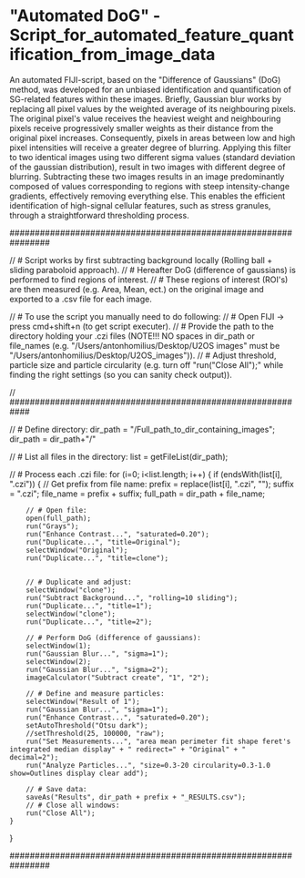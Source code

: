 # "Automated DoG" - Script_for_automated_feature_quantification_from_image_data


An automated FIJI-script, based on the "Difference of Gaussians" (DoG) method, was developed for an unbiased 
identification and quantification of SG-related features within these images. 
Briefly, Gaussian blur works by replacing all pixel values by the weighted average of its neighbouring pixels. 
The original pixel's value receives the heaviest weight and neighbouring pixels receive progressively smaller weights 
as their distance from the original pixel increases. Consequently, pixels in areas between low and high pixel intensities
will receive a greater degree of blurring. Applying this filter to two identical images using two different sigma values
(standard deviation of the gaussian distribution), result in two images with different degree of blurring. Subtracting these 
two images results in an image predominantly composed of values corresponding to regions with steep intensity-change gradients, 
effectively removing everything else. This enables the efficient identification of high-signal cellular features, such as stress 
granules, through a straightforward thresholding process.


################################################################

// # Script works by first subtracting background locally (Rolling ball + sliding paraboloid approach).
// # Hereafter DoG (difference of gaussians) is performed to find regions of interest.
// # These regions of interest (ROI's) are then measured (e.g. Area, Mean, ect.) on the original image and exported to a .csv file for each image. 

// # To use the script you manually need to do following:
// # Open FIJI -> press cmd+shift+n (to get script executer).
// # Provide the path to the directory holding your .czi files (NOTE!!! NO spaces in dir_path or file_names (e.g. "/Users/antonhomilius/Desktop/U2OS images" must be "/Users/antonhomilius/Desktop/U2OS_images")).
// # Adjust threshold, particle size and particle circularity (e.g. turn off "run("Close All");"  while finding the right settings (so you can sanity check output)). 

// ############################################################

// # Define directory:
dir_path = "/Full_path_to_dir_containing_images";
dir_path = dir_path+"/"

// # List all files in the directory:
list = getFileList(dir_path);

// # Process each .czi file:
for (i=0; i<list.length; i++) {
    if (endsWith(list[i], ".czi")) {
        // Get prefix from file name:
        prefix = replace(list[i], ".czi", "");
        suffix = ".czi";
        file_name = prefix + suffix;
        full_path = dir_path + file_name;

        // # Open file:
        open(full_path);
        run("Grays");
        run("Enhance Contrast...", "saturated=0.20");
        run("Duplicate...", "title=Original");
        selectWindow("Original");
        run("Duplicate...", "title=clone");
        

        // # Duplicate and adjust:
        selectWindow("clone");
        run("Subtract Background...", "rolling=10 sliding");
        run("Duplicate...", "title=1");
        selectWindow("clone");
        run("Duplicate...", "title=2");

        // # Perform DoG (difference of gaussians):
        selectWindow(1); 
        run("Gaussian Blur...", "sigma=1");
        selectWindow(2); 
        run("Gaussian Blur...", "sigma=2");
        imageCalculator("Subtract create", "1", "2");

        // # Define and measure particles: 
        selectWindow("Result of 1");
        run("Gaussian Blur...", "sigma=1");
        run("Enhance Contrast...", "saturated=0.20");
        setAutoThreshold("Otsu dark");
        //setThreshold(25, 100000, "raw");
        run("Set Measurements...", "area mean perimeter fit shape feret's integrated median display" + " redirect=" + "Original" + " decimal=2");
        run("Analyze Particles...", "size=0.3-20 circularity=0.3-1.0 show=Outlines display clear add");

        // # Save data:
        saveAs("Results", dir_path + prefix + "_RESULTS.csv");
        // # Close all windows:
        run("Close All");
    }
}

################################################################



